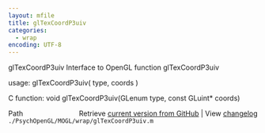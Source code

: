 ```yaml
---
layout: mfile
title: glTexCoordP3uiv
categories:
  - wrap
encoding: UTF-8
---
```


glTexCoordP3uiv  Interface to OpenGL function glTexCoordP3uiv

usage:  glTexCoordP3uiv( type, coords )

C function:  void glTexCoordP3uiv(GLenum type, const GLuint\* coords)


<div class="code_header" style="text-align:right;">
  <span style="float:left;">Path&nbsp;&nbsp;</span> <span class="counter">Retrieve <a href=
  "https://raw.github.com/Psychtoolbox-3/Psychtoolbox-3/beta/./PsychOpenGL/MOGL/wrap/glTexCoordP3uiv.m">current version from GitHub</a> | View <a href=
  "https://github.com/Psychtoolbox-3/Psychtoolbox-3/commits/beta/./PsychOpenGL/MOGL/wrap/glTexCoordP3uiv.m">changelog</a></span>
</div>
<div class="code">
  <code>./PsychOpenGL/MOGL/wrap/glTexCoordP3uiv.m</code>
</div>

